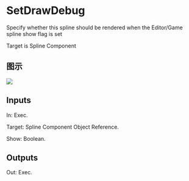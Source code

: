 # SetDrawDebug

Specify whether this spline should be rendered when the Editor/Game spline show flag is set

Target is Spline Component

## 图示

![]($-20221218-21012556.png)

## Inputs

In: Exec.

Target: Spline Component Object Reference.

Show: Boolean.  

## Outputs

Out: Exec.

